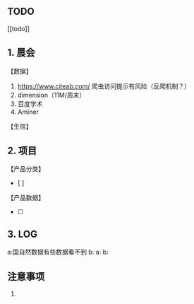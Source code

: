 ## TODO
[[todo]]


## 1. 晨会
【数据】
1. https://www.citeab.com/ 爬虫访问提示有风险（反爬机制？）
2. dimension（11M/周末）
3. 百度学术
4. Aminer

【生信】

## 2. 项目
【产品分类】
- [ ] 

【产品数据】

- [ ] 



## 3. LOG
a:国自然数据有些数据看不到
b:
a:
b:



## 注意事项
1. 

  




